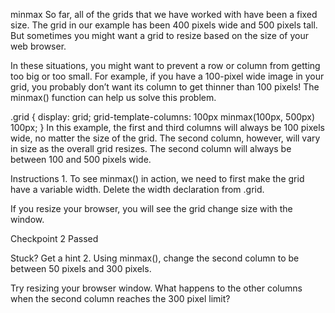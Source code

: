 minmax
So far, all of the grids that we have worked with have been a fixed size. The grid in our example has been 400 pixels wide and 500 pixels tall. But sometimes you might want a grid to resize based on the size of your web browser.

In these situations, you might want to prevent a row or column from getting too big or too small. For example, if you have a 100-pixel wide image in your grid, you probably don’t want its column to get thinner than 100 pixels! The minmax() function can help us solve this problem.

.grid {
  display: grid;
  grid-template-columns: 100px minmax(100px, 500px) 100px;
}
In this example, the first and third columns will always be 100 pixels wide, no matter the size of the grid. The second column, however, will vary in size as the overall grid resizes. The second column will always be between 100 and 500 pixels wide.

Instructions
1.
To see minmax() in action, we need to first make the grid have a variable width. Delete the width declaration from .grid.

If you resize your browser, you will see the grid change size with the window.

Checkpoint 2 Passed

Stuck? Get a hint
2.
Using minmax(), change the second column to be between 50 pixels and 300 pixels.

Try resizing your browser window. What happens to the other columns when the second column reaches the 300 pixel limit?

